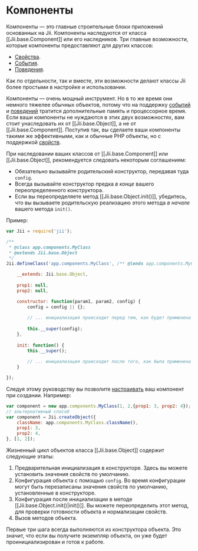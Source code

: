 Компоненты
=========

Компоненты — это главные строительные блоки приложений основанных на Jii. Компоненты наследуются от класса
[[Jii.base.Component]] или его наследников. Три главные возможности, которые компоненты предоставляют для других классов:

* [Свойства](concept-properties).
* [События](concept-events).
* [Поведения](concept-behaviors).

Как по отдельности, так и вместе, эти возможности делают классы Jii более простыми в настройке и использовании.

Компоненты — очень мощный инструмент. Но в то же время они немного тяжелее обычных объектов, потому что на поддержку
[событий](concept-events) и [поведений](concept-behaviors) тратится дополнительные память и процессорное время.
Если ваши компоненты не нуждаются в этих двух возможностях, вам стоит унаследовать их от [[Jii.base.Object]],
а не от [[Jii.base.Component]]. Поступив так, вы сделаете ваши компоненты такими же эффективными, как и обычные PHP объекты,
но с поддержкой [свойств](concept-properties).

При наследовании ваших классов от [[Jii.base.Component]] или [[Jii.base.Object]], рекомендуется следовать некоторым
соглашениям:

- Обязательно вызывайте родительский конструктор, передавая туда `config`.
- Всегда вызывайте конструктор предка *в конце* вашего переопределенного конструктора.
- Если вы переопределяете метод [[Jii.base.Object.init()]], убедитесь, что вы вызываете родительскую реализацию этого
  метода *в начале* вашего метода `init()`.

Пример:

```js
var Jii = require('jii');

/**
 * @class app.components.MyClass
 * @extends Jii.base.Object
 */
Jii.defineClass('app.components.MyClass', /** @lends app.components.MyClass.prototype */{

	__extends: Jii.base.Object,
	
	prop1: null,
	prop2: null,

    constructor: function(param1, param2, config) {
        config = config || {};
        
        // ... инициализация происходит перед тем, как будет применена конфигурация.
        
        this.__super(config);
    },
    
    init: function() {
        this.__super();
        
        // ... инициализация происходит после того, как была применена конфигурация.
    }

});
```

Следуя этому руководству вы позволите [настраивать](concept-configurations) ваш компонент при создании. Например:

```js
var component = new app.components.MyClass(1, 2,{prop1: 3, prop2: 4});
// альтернативный способ
var component = Jii.createObject({
    className: app.components.MyClass.className(),
    prop1: 3,
    prop2: 4,
}, [1, 2]);
```

Жизненный цикл объектов класса [[Jii.base.Object]] содержит следующие этапы:

1. Предварительная инициализация в конструкторе. Здесь вы можете установить значения свойств по умолчанию.
2. Конфигурация объекта с помощью `config`. Во время конфигурации могут быть перезаписаны значения свойств по умолчанию,
   установленные в конструкторе.
3. Конфигурация после инициализации в методе [[Jii.base.Object.init()|init()]]. Вы можете переопределить этот метод,
   для проверки готовности объекта и нормализации свойств.
4. Вызов методов объекта.

Первые три шага всегда выполняются из конструктора объекта. Это значит, что если вы получите экземпляр объекта, он уже
будет проинициализирован и готов к работе.